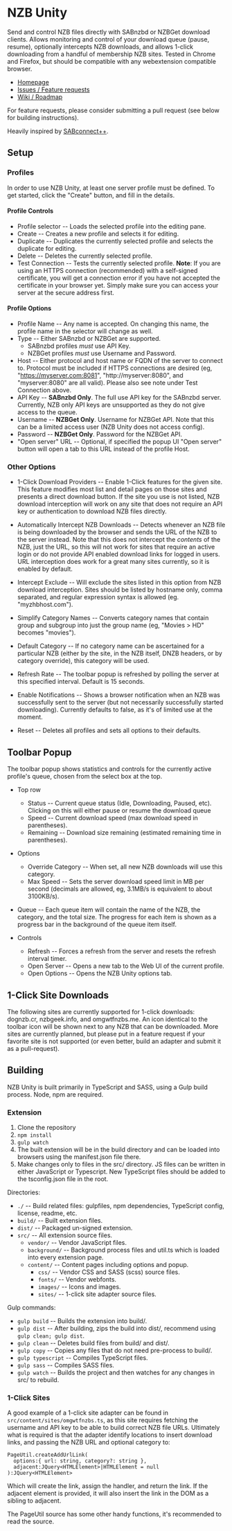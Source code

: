 # NZB Unity

Send and control NZB files directly with SABnzbd or NZBGet download clients. Allows monitoring and control of your download queue (pause, resume), optionally intercepts NZB downloads, and allows 1-click downloading from a handful of membership NZB sites. Tested in Chrome and Firefox, but should be compatible with any webextension compatible browser.

* [Homepage](https://github.com/clutterskull/nzbunity)
* [Issues / Feature requests](https://github.com/clutterskull/nzbunity/issues)
* [Wiki / Roadmap](https://github.com/clutterskull/nzbunity/wiki)

For feature requests, please consider submitting a pull request (see below for building instructions).

Heavily inspired by [SABconnect++](https://github.com/gboudreau/sabconnectplusplus).

## Setup

### Profiles

In order to use NZB Unity, at least one server profile must be defined. To get started, click the "Create" button, and fill in the details.

#### Profile Controls

* Profile selector -- Loads the selected profile into the editing pane.
* Create -- Creates a new profile and selects it for editing.
* Duplicate -- Duplicates the currently selected profile and selects the duplicate for editing.
* Delete -- Deletes the currently selected profile.
* Test Connection -- Tests the currently selected profile. **Note**: If you are using an HTTPS connection (recommended) with a self-signed certificate, you will get a connection error if you have not accepted the certificate in your browser yet. Simply make sure you can access your server at the secure address first.

#### Profile Options

* Profile Name -- Any name is accepted. On changing this name, the profile name in the selector will change as well.
* Type -- Either SABnzbd or NZBGet are supported.
  * SABnzbd profiles *must* use API Key.
  * NZBGet profiles *must* use Username and Password.
* Host -- Either protocol and host name or FQDN of the server to connect to. Protocol must be included if HTTPS connections are desired (eg, "https://myserver.com:8081", "http://myserver:8080", and "myserver:8080" are all valid). Please also see note under Test Connection above.
* API Key -- **SABnzbd Only**. The full use API key for the SABnzbd server. Currently, NZB only API keys are unsupported as they do not give access to the queue.
* Username -- **NZBGet Only**. Username for NZBGet API. Note that this can be a limited access user (NZB Unity does not access config).
* Password -- **NZBGet Only**. Password for the NZBGet API.
* "Open server" URL -- Optional, if specified the popup UI "Open server" button will open a tab to this URL instead of the profile Host.

### Other Options

* 1-Click Download Providers -- Enable 1-Click features for the given site. This feature modifies most list and detail pages on those sites and presents a direct download button. If the site you use is not listed, NZB download interception will work on any site that does not require an API key or authentication to download NZB files directly.
* Automatically Intercept NZB Downloads -- Detects whenever an NZB file is being downloaded by the browser and sends the URL of the NZB to the server instead. Note that this does not intercept the *contents* of the NZB, just the URL, so this will not work for sites that require an active login or do not provide API enabled download links for logged in users. URL interception does work for a great many sites currently, so it is enabled by default.
* Intercept Exclude -- Will exclude the sites listed in this option from NZB download interception. Sites should be listed by hostname only, comma separated, and regular expression syntax is allowed (eg. "myzhbhost.com").
* Simplify Category Names --  Converts category names that contain group and subgroup into just the group name (eg, "Movies > HD" becomes "movies").
* Default Category -- If no category name can be ascertained for a particular NZB (either by the site, in the NZB itself, DNZB headers, or by category override), this category will be used.
* Refresh Rate -- The toolbar popup is refreshed by polling the server at this specified interval. Default is 15 seconds.
* Enable Notifications -- Shows a browser notification when an NZB was successfully sent to the server (but not necessarily successfully started downloading). Currently defaults to false, as it's of limited use at the moment.

* Reset -- Deletes all profiles and sets all options to their defaults.

## Toolbar Popup

The toolbar popup shows statistics and controls for the currently active profile's queue, chosen from the select box at the top.

* Top row
  * Status -- Current queue status (Idle, Downloading, Paused, etc). Clicking on this will either pause or resume the download queue
  * Speed -- Current download speed (max download speed in parentheses).
  * Remaining -- Download size remaining (estimated remaining time in parentheses).

* Options
  * Override Category -- When set, all new NZB downloads will use this category.
  * Max Speed -- Sets the server download speed limit in MB per second (decimals are allowed, eg, 3.1MB/s is equivalent to about 3100KB/s).

* Queue -- Each queue item will contain the name of the NZB, the category, and the total size. The progress for each item is shown as a progress bar in the background of the queue item itself.
* Controls
	* Refresh -- Forces a refresh from the server and resets the refresh interval timer.
	* Open Server -- Opens a new tab to the Web UI of the current profile.
	* Open Options -- Opens the NZB Unity options tab.

## 1-Click Site Downloads

The following sites are currently supported for 1-click downloads: dognzb.cr, nzbgeek.info, and omgwtfnzbs.me. An icon identical to the toolbar icon will be shown next to any NZB that can be downloaded. More sites are currently planned, but please put in a feature request if your favorite site is not supported (or even better, build an adapter and submit it as a pull-request).

## Building

NZB Unity is built primarily in TypeScript and SASS, using a Gulp build process. Node, npm are required.

### Extension

1. Clone the repository
1. `npm install`
1. `gulp watch`
1. The built extension will be in the build directory and can be loaded into browsers using the manifest.json file there.
1. Make changes only to files in the src/ directory. JS files can be written in either JavaScript or Typescript. New TypeScript files should be added to the tsconfig.json file in the root.

Directories:

* `./` -- Build related files: gulpfiles, npm dependencies, TypeScript config, license, readme, etc.
* `build/` -- Built extension files.
* `dist/` -- Packaged un-signed extension.
* `src/` -- All extension source files.
  * `vendor/` -- Vendor JavaScript files.
  * `background/` -- Background process files and util.ts which is loaded into every  extension page.
  * `content/` -- Content pages including options and popup.
    * `css/` -- Vendor CSS and SASS (scss) source files.
    * `fonts/` -- Vendor webfonts.
    * `images/` -- Icons and images.
    * `sites/` -- 1-click site adapter source files.

Gulp commands:

* `gulp build` -- Builds the extension into build/.
* `gulp dist` -- After building, zips the build into dist/, recommend using `gulp clean; gulp dist`.
* `gulp clean` -- Deletes build files from build/ and dist/.
* `gulp copy` -- Copies any files that do not need pre-process to build/.
* `gulp typescript` -- Compiles TypeScript files.
* `gulp sass` -- Compiles SASS files.
* `gulp watch` -- Builds the project and then watches for any changes in src/ to rebuild.

### 1-Click Sites

A good example of a 1-click site adapter can be found in `src/content/sites/omgwtfnzbs.ts`, as this site requires fetching the username and API key to be able to build correct NZB file URLs. Ultimately what is required is that the adapter identify locations to insert download links, and passing the NZB URL and optional category to:

    PageUtil.createAddUrlLink(
      options:{ url: string, category?: string },
      adjacent:JQuery<HTMLElement>|HTMLElement = null
    ):JQuery<HTMLElement>

Which will create the link, assign the handler, and return the link. If the adjacent element is provided, it will also insert the link in the DOM as a sibling to adjacent.

The PageUtil source has some other handy functions, it's recommended to read the source.

